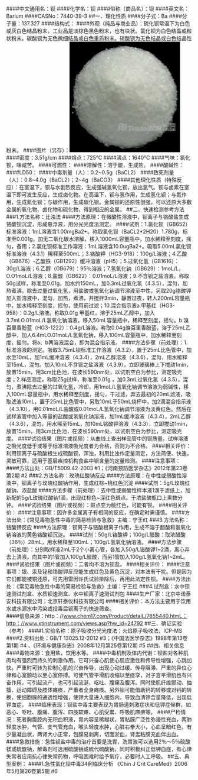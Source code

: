 ####中文通用名：钡
####化学名：钡
####俗称（商品名）：钡
####英文名：Barium
####CASNo：7440-39-3
##一、理化性质
####分子式：Ba
####分子量：137.327
####结构式：
####外观（纯品与商业品）：硫化钡常温下为白色或灰白色结晶粉末，工业品是淡棕色黑色粉末，也有块状。氯化钡为白色结晶或粒状粉末。碳酸钡为无色微细结晶或白色重质粉末。硝酸钡为无色结晶或白色结晶性粉末。
####图片（另存）：![外观](./assets/duwu/钡/@1外观.jpg)
####密度：3.51g/cm
####熔点：725℃
####沸点：1640℃
####气味：氯化钡，味咸苦。
####可燃性：
####溶解性：溶于酸，生成盐。
####酸碱性：
####LD50：
####中毒剂量（人）：0.2~0.5g（BaCL2）
####致死剂量（人）：0.8~4.0g（BaCL2）；2~4g（BaCO3）
####其他理化性质（特殊反应）：在室温下，钡与水剧烈反应，生成强碱氢氧化钡，放出氢气。钡与卤素在室温下即可发生反应，生成卤化物。在高温下，钡与氢作用，生成氢化钡；与氮作用，生成氮化钡；与碳作用，生成碳化钡。金属钡的还原性很强，可以还原大多数金属的氧化物、卤化物和硫化物，得到相应的金属。
##二、快速检测参考方法
###1.方法名称：比浊法
####方法原理：在微酸性溶液中，钡离子与铬酸盐生成铬酸钡沉淀，形成悬浮液，用分光光度法测定。
####试剂：1.氯化钡（GB652）标准溶液：1mL溶液含1.00mgBa2+。称取氯化钡（BaCL2*2H20）1.780g，标准至0.001g，加无二氧化碳水溶解，移入1000mL容量瓶中，加水稀释至刻度，摇匀，备用；2.氯化钡标准工作溶液：1mL溶液含10.0ugBa2+。吸取5.00mL氯化钡标准溶液（4.3.1）稀释至500mL；3.铬酸钾（HG3-918）：100g/L溶液；4.乙酸（GB676）-乙酸铁（GB1292）缓冲溶液（pH5）；5.过氧化氢（GB1616）：30g/L溶液；6.乙醇（GB679）：95％溶液；7.氢氧化钠（GB629）：1moL/L，O.O1moL/L溶液；8.盐酸（GB622）：0.01moL/L溶液；9.不含钡之盐溶液。称取50g试样，称准至0.01g，加水约150mL，加0.3mL过氧化氢（4.3.5），混匀，加热煮沸。除去过量过氧化氢，用盐酸或氢氧化钠调节溶液至中性，另取20g铬酸钾加入盐溶液中，混匀，加热，煮沸，并搅拌3min，静置过夜，转人200mL容量瓶中，加水稀释至刻度，摇匀，使用前过滤；10.混合指示液a.甲基红（HG3-958）：0.2g/L溶液。称取0.01g 甲基红，溶于25mL乙醇中，加入3.7mLO.01moL/L氢氧化钠溶液，移入50mL容量瓶中，稀释至刻度，摇匀。b.溴百里香酚蓝（HG3-1222）：0.4g/L溶液。称取0.04g溴百里香酚蓝，溶于25mL乙醇中，加人6.4mLO.01moL/L氢氧化钠，移入100mL容量瓶中，加水稀释至刻度，摇匀。将a、b两溶液混合，即为混合指示液。
####方法步骤（前处理）：1.标准溶液的测定。吸取3.75mL钡标准工作溶液（4.3.2），置于25mL比色管中，加水至10mL，加1mL缓冲溶液（4.3.4），2mL乙醇溶液（4.3.6），混匀，用水稀释至15mL，混匀。加入10mL不含钡之盐溶液（4.3.9），立即玻璃棒上下搅动1min，放置15min，用3cm比色池，在波长590nm处，以试剂空白为参比，测定吸光度；2.样品测定。称取25g试样，称准至0.01g ，加0.3mL过氧化氢（4.3.5），混匀，煮沸除去过量的过氧化氢，冷却，用1moL/L氢氧化钠调节溶液为弱碱性，移入100mL容量瓶中，用水稀释至刻度，摇匀，干过滤，弃去最初的20mL滤液，吸取滤液10mL，置于25mL比色管中，另取10mL于50mL烧杯中，加2滴混合指示液（4.3.10），用0.01moL/L盐酸或0.01moL/L氢氧化钠调节溶液为淡黄红色。然后在试样液管中加入等量的盐酸或氢氧化钠溶液，加1mL缓冲溶液（4.3.4），2mL乙醇（4.3.6），混匀，用水稀至15mL，加10mL铭酸钾溶液（4.3.3），立即搅动1min，放置15min，用3cm比色池，在波长590nm处，以试剂空白为参比，测定吸光度。
####试验结果（图片或视频）：从曲线上查出样品管中的钡质量。试样溶液之吸光度低于或等于标准溶液吸光度者为合格，否则为不合格。
####相关评价：利用钡离子与硫酸根生成硫酸钡，浑浊，利用比浊作定量测定，方法简便、快速，灵敏可靠，适用于基层疾控机构食盐中钡含量的定量检测。
####注意事项：
####方法出处：GB/T5009.42-2003 #1；《河南预防医学杂志》2012年第23卷第2期 #2
###2.方法名称：玫瑰红酸钠反应
####方法原理：在中性或弱酸性溶液中，钡离子与玫瑰红酸钠作用，生成红棕~桃红色沉淀
####试剂：5g/L玫瑰红酸钠、浓盐酸
####方法步骤（前处理）：去中性或弱酸性样本液1滴于滤纸上，加新配的5g/L玫瑰红酸钠1滴，出现红棕色~深红色斑点。于浓盐酸瓶口上熏数分钟。
####试验结果（图片或视频）：斑点变为桃红色，可能有钡。
####相关评价：
####注意事项：因许多金属离子有相同的反应，在确定时需谨慎。
####方法出处：《常见毒物急性中毒的简易检验与急救》主编：宁王红
###3.方法名称：铬酸钾反应
####方法原理：钡离子与铬酸根离子作用，生成不溶于醋酸和氢氧化钠溶液的黄色铬酸钡沉淀。
####试剂：50g/L铬酸钾；100g/L醋酸：取浓醋酸（36％）28mL，用水稀释至100mL；100g/L氢氧化钠溶液。
####方法步骤（前处理）：分别取样液2mL于2个小离心管，各加入50g/L铬酸钾1~2滴，离心弃去上清液。向其中的1管加入100g/L醋酸，而另1管加入100g/L氢氧化钠1~2mL。
####试验结果（图片或视频）：二者均不溶为钡盐。
####相关评价：
####注意事项：银、汞及铋和铬酸钾反应能生成红色及黄色沉淀，对本法有干扰。但是因为它们都能被铜还原，可先用雷因许氏试验排除后，再用此法定性钡。
####方法出处：《常见毒物急性中毒的简易检验与急救》主编：宁王红
###4.试剂盒：水中钡速测试剂盒、水质钡速测盒、水中钡离子速测试剂包
####生产厂家：北京中诺泰安科技有限公司；北京轩泰仪科技有限公司
####相关评价：本方法主要用于饮用水或水源水中污染或投毒后钡离子的快速筛查。  
####信息来源：http：//www.chem17.com/Product/detaiL/7855440.htmL；http：//www.xtinstrument.com/views.asp?hw_id=24792
##三、确证实验（参考）
####1.实验名称：原子吸收分光光度法；火焰原子吸收法，ICP-MS
####2.资料出处：GB/T 13025.12-2012 #3；《中国法医学杂志》1998年第13卷第1期 #4 、《环境与健康杂志》2008年12月第25卷第12期 #5
##四、相关信息
####毒物来源：食用盐，饮用水等。
####中毒机制及体内代谢：钡盐对各种肌肉均有强烈而持久的刺激作用。它可兴奋心肌使心肌应激性和传导性增强，心跳加快。严重时可转为抑制心肌的兴奋传导，出现心动过缓、传导阻滞、严重的异位心律和心室颤动以至心室停搏。可使气管平滑肌收缩以至痉孪，对子宫平滑肌也有兴奋作用，可引起流产，也可引起流涎、呕吐、腹痛及腹泻。同时使肌纤维颤动、抽搐、运动障碍及肢体瘫痪，严重者全身瘫痪。另外钡可能借助钙的转移或对钙的转换，使细胞膜的通透性增强，使钾大量进人细胞内，导致血清钾含量降低，出现低钾血症。
####临床表现：钡盐中毒主要表现为胃肠道刺激症状和低钾症候群，如恶心、呕吐、腹痛、腹泻、四肢软瘫、心肌受累、呼吸肌麻痹等。
####尸检情况：死者胸腹腔内无积血积液，胃内容呈稀糊状，胃粘膜广泛性弥漫性充血，两肺轻度水肿，气管、支气管充血，喉头轻度水肿，心脏右拳大小，心血呈暗红色，有少量凝血状，两肾大小正常，包膜易剥离，切面淤血，肾盂粘膜充血伴出血。 
####急救措施：急性钡盐中毒的治疗首要是洗胃，洗胃液可以选用2％～5％硫酸镁或硫酸钠，解毒剂可选用硫酸钠或硫代硫酸钠，同时积极纠正低钾血症，有心律失常者应用抗心律失常药物，呼吸困难时给予氧疗，必要时人工呼吸。
##五、典型案例：
####1.急性氯化钡中毒34例临床分析 《Chin J Crit CareMed》2006年5月第26卷第5期 #6
